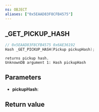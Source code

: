 ```yaml
---
ns: OBJECT
aliases: ["0x5EAAD83F8CFB4575"]
---
```

## _GET_PICKUP_HASH

```c
// 0x5EAAD83F8CFB4575 0x6AE36192
Hash _GET_PICKUP_HASH(Pickup pickupHash);
```

```
returns pickup hash.  
UnknownDB argument 1: Hash pickupHash
```

## Parameters
* **pickupHash**: 

## Return value
